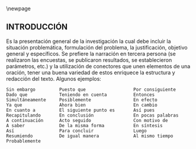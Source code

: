 \newpage

## INTRODUCCIÓN

Es la presentación general de la investigación la cual debe incluir la situación 
problemática, formulación del problema, la justificación, objetivo general y específicos. 
Se prefiere la narración en tercera persona (se realizaron las encuestas, se publicaron 
resultados, se establecieron parámetros, etc.) y la utilización de conectores que unen 
elementos de una oración, tener una buena variedad de estos enriquece la estructura y 
redacción del texto. Algunos ejemplos:

```
Sin embargo         Puesto que                  Por consiguiente
Dado que            Teniendo en cuenta          Entonces
Simultáneamente     Posiblemente                En efecto
Ya que              Ahora bien                  En cambio
En cuanto a         El siguiente punto es       Así pues
Recapitulando       En conclusión               En pocas palabras
A continuación      Acto seguido                Con motivo de
A saber             De la misma forma           En síntesis
Así                 Para concluir               Luego
Resumiendo          De igual manera             Al mismo tiempo
Probablemente
```
